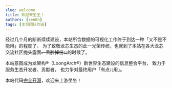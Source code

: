 ```yaml
---
slug: welcome
title: 欢迎来坐坐！
authors: [xen0n]
tags: [主创团队的话]
---
```


经过几个月的断断续续建设，本站所含数据的可视化工作终于到达一种「又不是不能用」的程度了。
为了致敬龙芯生态的此一光荣传统，也就到了本站在各大龙芯交流社区抛头露面~~、丢脸掉份<small>儿</small>~~的时候了。

本站意图成为龙架构&reg;（LoongArch&reg;）新世界生态建设的信息整合平台，
致力于服务生态开发者、贡献者，
也力争对最终用户「有点<small>儿</small>用」。

本站代码[完全开源][this-site]，欢迎来上游坐坐！

[this-site]: https://github.com/loongson-community/areweloongyet

